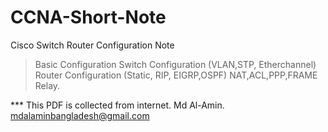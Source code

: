 # CCNA-Short-Note
Cisco Switch Router Configuration Note
> Basic Configuration
> Switch Configuration (VLAN,STP, Etherchannel)
> Router Configuration (Static, RIP, EIGRP,OSPF)
> NAT,ACL,PPP,FRAME Relay.

*** This PDF is collected from internet.
Md Al-Amin.
mdalaminbangladesh@gmail.com
